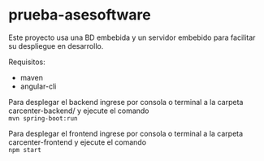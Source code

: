 # prueba-asesoftware

Este proyecto usa una BD embebida y un servidor embebido para facilitar su despliegue en desarrollo.

Requisitos:
- maven
- angular-cli

Para desplegar el backend ingrese por consola o terminal a la carpeta carcenter-backend/ y ejecute el comando  
`mvn spring-boot:run`
  
Para desplegar el frontend ingrese por consola o terminal a la carpeta carcenter-frontend y ejecute el comando  
`npm start`
